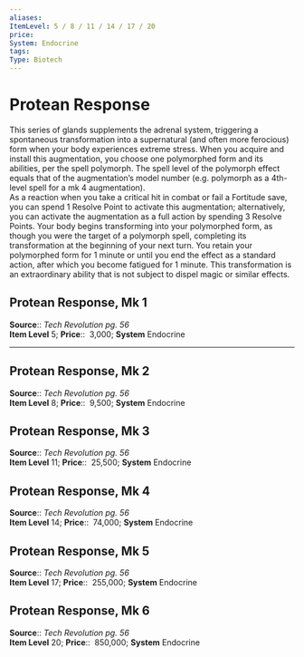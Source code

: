 ```yaml
---
aliases: 
ItemLevel: 5 / 8 / 11 / 14 / 17 / 20
price:  
System: Endocrine
tags: 
Type: Biotech
---
```


# Protean Response

This series of glands supplements the adrenal system, triggering a spontaneous transformation into a supernatural (and often more ferocious) form when your body experiences extreme stress. When you acquire and install this augmentation, you choose one polymorphed form and its abilities, per the spell polymorph. The spell level of the polymorph effect equals that of the augmentation’s model number (e.g. polymorph as a 4th-level spell for a mk 4 augmentation).  
As a reaction when you take a critical hit in combat or fail a Fortitude save, you can spend 1 Resolve Point to activate this augmentation; alternatively, you can activate the augmentation as a full action by spending 3 Resolve Points. Your body begins transforming into your polymorphed form, as though you were the target of a polymorph spell, completing its transformation at the beginning of your next turn. You retain your polymorphed form for 1 minute or until you end the effect as a standard action, after which you become fatigued for 1 minute. This transformation is an extraordinary ability that is not subject to dispel magic or similar effects.  

## Protean Response, Mk 1

**Source**:: _Tech Revolution pg. 56_  
**Item Level** 5;
**Price**::  3,000; **System** Endocrine  
  

---

## Protean Response, Mk 2

**Source**:: _Tech Revolution pg. 56_  
**Item Level** 8;
**Price**::  9,500; **System** Endocrine  
  

## Protean Response, Mk 3

**Source**:: _Tech Revolution pg. 56_  
**Item Level** 11;
**Price**::  25,500; **System** Endocrine  
  

## Protean Response, Mk 4

**Source**:: _Tech Revolution pg. 56_  
**Item Level** 14;
**Price**::  74,000; **System** Endocrine  
  

## Protean Response, Mk 5

**Source**:: _Tech Revolution pg. 56_  
**Item Level** 17;
**Price**::  255,000; **System** Endocrine  
  

## Protean Response, Mk 6

**Source**:: _Tech Revolution pg. 56_  
**Item Level** 20;
**Price**::  850,000; **System** Endocrine
